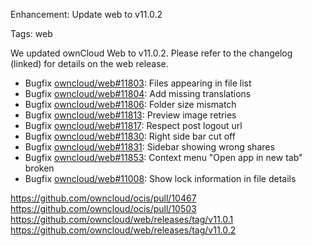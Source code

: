 Enhancement: Update web to v11.0.2

Tags: web

We updated ownCloud Web to v11.0.2. Please refer to the changelog (linked) for details on the web release.

- Bugfix [owncloud/web#11803](https://github.com/owncloud/web/issues/11803): Files appearing in file list
- Bugfix [owncloud/web#11804](https://github.com/owncloud/web/pull/11804): Add missing translations
- Bugfix [owncloud/web#11806](https://github.com/owncloud/web/issues/11806): Folder size mismatch
- Bugfix [owncloud/web#11813](https://github.com/owncloud/web/pull/11813): Preview image retries
- Bugfix [owncloud/web#11817](https://github.com/owncloud/web/pull/11817): Respect post logout url
- Bugfix [owncloud/web#11830](https://github.com/owncloud/web/issues/11830): Right side bar cut off
- Bugfix [owncloud/web#11831](https://github.com/owncloud/web/pull/11831): Sidebar showing wrong shares
- Bugfix [owncloud/web#11853](https://github.com/owncloud/web/issues/11853): Context menu "Open app in new tab" broken
- Bugfix [owncloud/web#11008](https://github.com/owncloud/web/issues/11008): Show lock information in file details

https://github.com/owncloud/ocis/pull/10467
https://github.com/owncloud/ocis/pull/10503
https://github.com/owncloud/web/releases/tag/v11.0.1
https://github.com/owncloud/web/releases/tag/v11.0.2
